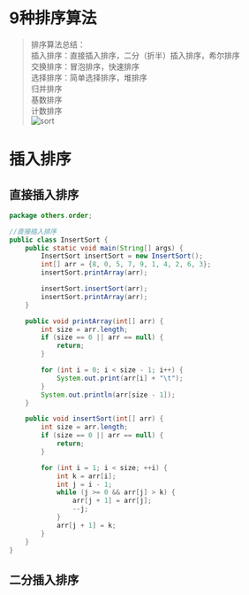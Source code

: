 9种排序算法
======
> 排序算法总结：                   
  插入排序：直接插入排序，二分（折半）插入排序，希尔排序               
  交换排序：冒泡排序，快速排序            
  选择排序：简单选择排序，堆排序               
  归并排序              
  基数排序              
  计数排序          
> ![sort](http://github.com/xidianlina/off_inter/raw/master//program_topic_java/src/sort_algorithm/picture/kmp.png)            
# 插入排序
## 直接插入排序
```java
package others.order;

//直接插入排序
public class InsertSort {
    public static void main(String[] args) {
        InsertSort insertSort = new InsertSort();
        int[] arr = {8, 0, 5, 7, 9, 1, 4, 2, 6, 3};
        insertSort.printArray(arr);

        insertSort.insertSort(arr);
        insertSort.printArray(arr);
    }

    public void printArray(int[] arr) {
        int size = arr.length;
        if (size == 0 || arr == null) {
            return;
        }

        for (int i = 0; i < size - 1; i++) {
            System.out.print(arr[i] + "\t");
        }
        System.out.println(arr[size - 1]);
    }

    public void insertSort(int[] arr) {
        int size = arr.length;
        if (size == 0 || arr == null) {
            return;
        }

        for (int i = 1; i < size; ++i) {
            int k = arr[i];
            int j = i - 1;
            while (j >= 0 && arr[j] > k) {
                arr[j + 1] = arr[j];
                --j;
            }
            arr[j + 1] = k;
        }
    }
}
```
## 二分插入排序